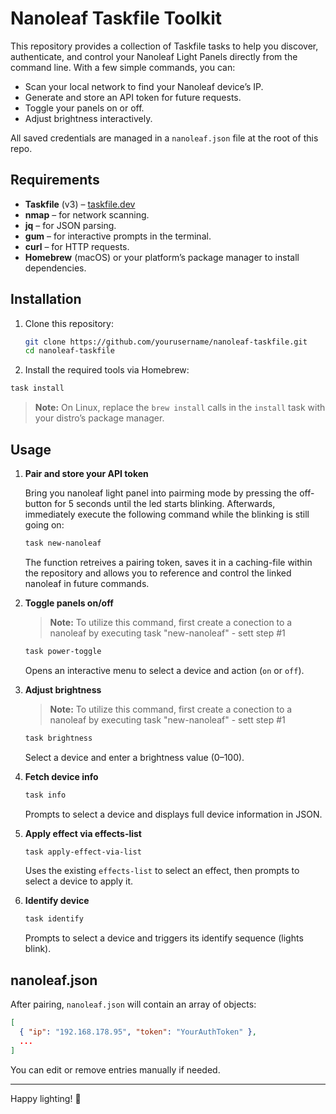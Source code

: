 # Nanoleaf Taskfile Toolkit

This repository provides a collection of Taskfile tasks to help you discover, authenticate, and control your Nanoleaf Light Panels directly from the command line. With a few simple commands, you can:

- Scan your local network to find your Nanoleaf device’s IP.
- Generate and store an API token for future requests.
- Toggle your panels on or off.
- Adjust brightness interactively.

All saved credentials are managed in a `nanoleaf.json` file at the root of this repo.

## Requirements

- **Taskfile** (v3) – [taskfile.dev](https://taskfile.dev/)
- **nmap** – for network scanning.
- **jq** – for JSON parsing.
- **gum** – for interactive prompts in the terminal.
- **curl** – for HTTP requests.
- **Homebrew** (macOS) or your platform’s package manager to install dependencies.

## Installation

1. Clone this repository:

   ```bash
   git clone https://github.com/yourusername/nanoleaf-taskfile.git
   cd nanoleaf-taskfile
   ```

2. Install the required tools via Homebrew:

```bash
task install
```

   > **Note:** On Linux, replace the `brew install` calls in the `install` task with your distro’s package manager.

## Usage

1. **Pair and store your API token**

    Bring you nanoleaf light panel into pairming mode by pressing the off-button for 5 seconds until the led starts blinking. Afterwards, immediately execute the following command while the blinking is still going on:

   ```bash
   task new-nanoleaf
   ```

   The function retreives a pairing token, saves it in a caching-file within the repository and allows you to reference and control the linked nanoleaf in future commands.

2. **Toggle panels on/off**

    > **Note:** To utilize this command, first create a conection to a nanoleaf by executing task "new-nanoleaf" - sett step #1

   ```bash
   task power-toggle
   ```

   Opens an interactive menu to select a device and action (`on` or `off`).

3. **Adjust brightness**

    > **Note:** To utilize this command, first create a conection to a nanoleaf by executing task "new-nanoleaf" - sett step #1

    ```bash
    task brightness
    ```

   Select a device and enter a brightness value (0–100).

4. **Fetch device info**

   ```bash
   task info
   ```

   Prompts to select a device and displays full device information in JSON.

5. **Apply effect via effects-list**

    ```bash
    task apply-effect-via-list
    ```

    Uses the existing `effects-list` to select an effect, then prompts to select a device to apply it.

6. **Identify device**

   ```bash
   task identify
   ```

   Prompts to select a device and triggers its identify sequence (lights blink).

## nanoleaf.json

After pairing, `nanoleaf.json` will contain an array of objects:

```json
[
  { "ip": "192.168.178.95", "token": "YourAuthToken" },
  ...
]
```

You can edit or remove entries manually if needed.

---

Happy lighting! 🚀
